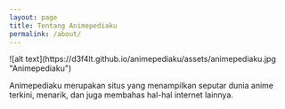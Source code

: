 ```yaml
---
layout: page
title: Tentang Animepediaku
permalink: /about/
---
```

<p align="center"></p>
![alt text](https://d3f4lt.github.io/animepediaku/assets/animepediaku.jpg "Animepediaku")


Animepediaku merupakan situs yang menampilkan seputar dunia anime terkini, menarik, dan juga membahas hal-hal internet lainnya.
